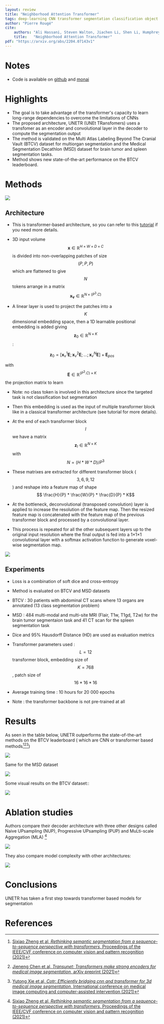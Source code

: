```yaml
---
layout: review
title: "Neighborhood Attention Transformer"
tags: deep-learning CNN transformer segmentation classification object detection
author: "Pierre Rougé"
cite:
    authors: "Ali Hassani, Steven Walton, Jiachen Li, Shen Li, Humphrey Shi"
    title:   "Neighborhood Attention Transformer"
pdf: "https://arxiv.org/abs/2204.07143v1"
---
```


# Notes

* Code is available on [github](https://github.com/Project-MONAI/research-contributions/tree/main/UNETR/BTCV) and [monai](https://docs.monai.io/en/stable/networks.html#unetr)

# Highlights

* The goal is to take advantage of the transformer's capacity to learn long-range dependencies to overcome the limitations of CNNs 
* The proposed architecture, UNETR (UNEt TRansfomers) uses a transfomer as an encoder and convolutional layer in the decoder to compute the segmentation output
* The method is validated on the Multi Atlas Labeling Beyond The Cranial Vault (BTCV) dataset for multiorgan segmentation and the Medical Segmentation Decathlon (MSD) dataset for brain tumor and spleen segmentation tasks.
* Method shows new state-of-the-art performance on the BTCV leaderboard.

# Methods

![](/collections/images/unetr/overview_method.jpg)

## Architecture

* This is transformer-based architecture, so you can refer to this [tutorial](https://creatis-myriad.github.io./tutorials/2022-06-20-tutorial_transformer.html) if you need more details. 

* 3D input volume $$\mathbf{x} \in \mathbb{R}^{H \times W \times D \times C}$$ is divided into non-overlapping patches of size $$(P, P, P)$$ which are flattened to give $$N$$ tokens arrange in a matrix $$\mathbf{x_v} \in \mathbb{R}^{N \times (P^3.C)}$$

* A linear layer is used to project the patches into a $$K$$ dimensional embedding space, then a 1D learnable positional embedding is added giving $$\mathbf{z}_{0} \in \mathbb{R}^{N \times K}$$ :

 $$ \mathbf{z}_{0} = [\mathbf{x}_{v}^{1}\mathbf{E}; \mathbf{x}_{v}^{2}\mathbf{E};...;\mathbf{x}_{v}^{N}\mathbf{E}] + \mathbf{E}_{pos}$$

with 
	 $$\mathbf{E} \in \mathbb{R}^{(P^3.C) \times K}$$ the projection matrix to learn

* Note: no class token is involved in this architecture since the targeted task is not classification but segmentation

* Then this embedding is used as the input of multiple transformer block like in a classical transformer architecture (see tutorial for more details).


* At the end of each transformer block $$l$$ we have a matrix $$\mathbf{z}_l \in \mathbb{R}^{N \times K}$$ with $$N = (H * W * D)/P^3$$

* These matrixes are extracted for different transformer block ($${3, 6, 9, 12}$$) and reshape into a feature map of shape $$ \frac{H}{P} * \frac{W}{P} * \frac{D}{P} * K$$ 

* At the bottleneck, deconvolutional (transposed convolution) layer is applied to increase the resolution of the feature map. Then the resized feature map is concatenated with the feature map of the previous transformer block and processed by a convolutional layer.

* This process is repeated for all the other subsequent layers up to the original input resolution where the final output is fed into a 1×1×1 convolutional layer with a softmax activation function to generate voxel-wise segmentation map.

![](/collections/images/unetr/architecture.jpg)

## Experiments

* Loss is a combination of soft dice and cross-entropy 
* Method is evaluated on BTCV and MSD datasets
* BTCV : 30 patients with abdominal CT scans where 13 organs are annotated (13 class segmentation problem)
* MSD :  484 multi-modal and multi-site MRI (Flair, T1w, T1gd, T2w) for the brain tumor segmentaion task and 41 CT scan for the spleen segmentation task
* Dice and 95% Hausdorff Distance (HD) are used as evaluation metrics

* Transformer parameters used : $$L=12$$ transformer block, embedding size of $$K=768$$, patch size of $$ 16 * 16 * 16$$ 	
* Average training time : 10 hours for 20 000 epochs

* Note : the transformer backbone is not pre-trained at all

# Results

As seen in the table below, UNETR outperforms the state-of-the-art methods on the BTCV leaderboard ( which are CNN or transformer based methods[^1][^2][^3]) 

![](/collections/images/unetr/results_BTCV.jpg)

Same for the MSD dataset

![](/collections/images/unetr/results_MSD.jpg)

Some visual results on the BTCV dataset::

![](/collections/images/unetr/visual_results_BTCV.jpg)

# Ablation studies

Authors compare their decoder architecture with three other designs called Naive UPsampling (NUP), Progressive UPsampling (PUP) and MuLti-scale Aggregation (MLA) [^1]

![](/collections/images/unetr/ablation_decoder.jpg)

They also compare model complexity with other architectures:

![](/collections/images/unetr/parameters.jpg)

# Conclusions

UNETR has taken a first step towards transformer based models for segmentation

# References

[^1]: [Sixiao Zheng et al, *Rethinking semantic segmentation from a sequence-to-sequence perspective with transformers*, Proceedings of the IEEE/CVF conference on computer vision and pattern recognition (2021)](https://arxiv.org/abs/2012.15840)
[^2]: [Jieneng Chen et al, *Transunet: Transformers make strong encoders for medical image segmentation*, arXiv preprint (2021)](https://arxiv.org/abs/2102.04306)
[^3]: [Yutong Xie et al, *Cotr: Efficiently bridging cnn and transformer for 3d medical image segmentation*, International conference on medical image computing and computer-assisted intervention  (2021)](https://arxiv.org/abs/2103.03024)